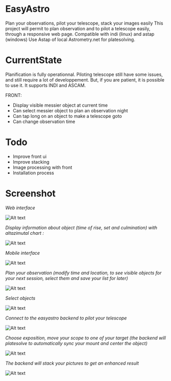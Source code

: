 
# EasyAstro
Plan your observations, pilot your telescope, stack your images easily
This project will permit to plan observation and to pilot a telescope easily, through a responsive web page. 
Compatible with indi (linux) and astap (windows)
Use Astap of local Astrometry.net for platesolving.


# CurrentState
Planification is fully operationnal. Piloting telescope still have some issues, and still require a lot of developpement. But, if you are patient, it is possible to use it.
It supports INDI and ASCAM.

FRONT:
- Display visible messier object at current time
- Can select messier object to plan an observation night
- Can tap long on an object to make a telescope goto
- Can change observation time


# Todo
- Improve front ui 
- Improve stacking
- Image processing with front
- Installation process

# Screenshot

*Web interface* 

![Alt text](https://github.com/air01a/EasyAstro/blob/main/doc/web.png?raw=true "Web interface")

*Display information about object (time of rise, set and culmination) with altazimutal chart :* 

![Alt text](https://github.com/air01a/EasyAstro/blob/main/doc/web2.png?raw=true "Web interface")

*Mobile interface*

![Alt text](https://github.com/air01a/EasyAstro/blob/main/doc/android.png?raw=true "Plan your observation")

*Plan your observation (modify time and location, to see visible objects for your next session, select them and save your list for later)*

![Alt text](https://github.com/air01a/EasyAstro/blob/main/doc/selecthour.png?raw=true "Plan your observation")

*Select objects*

![Alt text](https://github.com/air01a/EasyAstro/blob/main/doc/list.png?raw=true "Plan your observation")

*Connect to the easyastro backend to pilot your telescope*

![Alt text](https://github.com/air01a/EasyAstro/blob/main/doc/server.png?raw=true "Pilot your telescope")

*Choose exposition, move your scope to one of your target (the backend will platesolve to automatically sync your mount and center the object)*

![Alt text](https://github.com/air01a/EasyAstro/blob/main/doc/telescop2.png?raw=true "Pilot your telescope")

*The backend will stack your pictures to get an enhanced result*

![Alt text](https://github.com/air01a/EasyAstro/blob/main/doc/m97_stacking.png?raw=true "Live Stacking")
